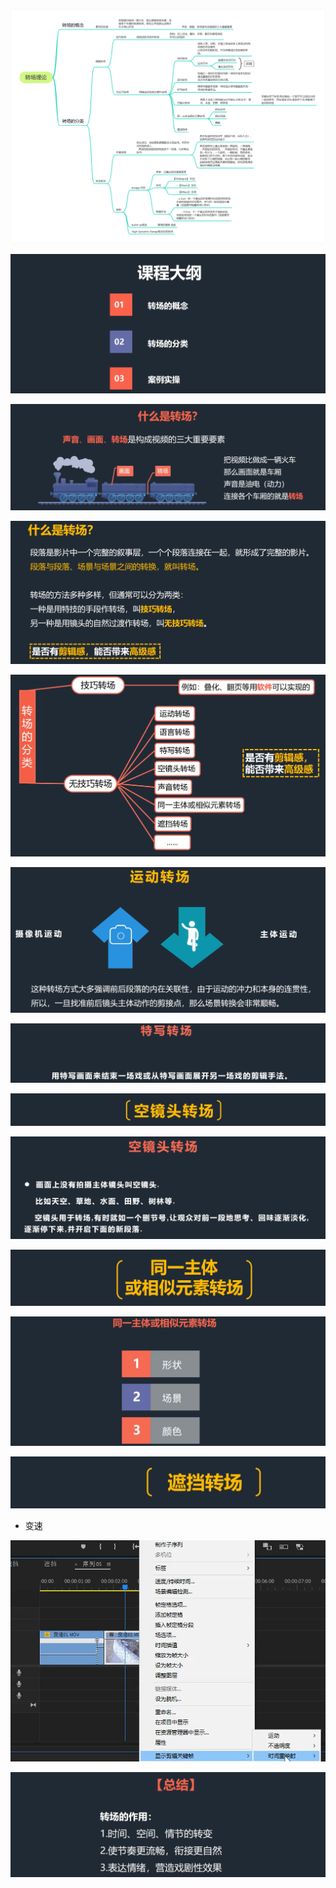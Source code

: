 ![](../../../../assets/2023-11-29-20-25-11-image.png)

![](../../../../assets/2023-11-29-20-36-13-image.png)

![](../../../../assets/2023-11-29-20-43-32-image.png)

![](../../../../assets/2023-11-29-20-44-36-image.png)

![](../../../../assets/2023-11-29-21-04-11-image.png)

![](../../../../assets/2023-11-29-21-08-54-image.png)

![](../../../../assets/2023-11-29-21-16-35-image.png)

![](../../../../assets/2023-11-29-21-20-56-image.png)

![](../../../../assets/2023-11-29-21-21-14-image.png)

![](../../../../assets/2023-11-29-21-29-45-image.png)

![](../../../../assets/2023-11-29-21-29-55-image.png)

![](../../../../assets/2023-11-29-21-34-13-image.png)

- 变速

![](../../../../assets/2023-11-29-22-25-00-image.png)

![](../../../../assets/2023-11-29-22-44-14-image.png)
